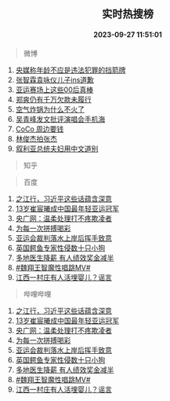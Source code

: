 <div align="center"><h2>实时热搜榜</h2><h4>2023-09-27 11:51:01</h4></div>

> 微博  

1. [央媒称年龄不应是违法犯罪的挡箭牌](https://s.weibo.com/weibo?q=%23%E5%A4%AE%E5%AA%92%E7%A7%B0%E5%B9%B4%E9%BE%84%E4%B8%8D%E5%BA%94%E6%98%AF%E8%BF%9D%E6%B3%95%E7%8A%AF%E7%BD%AA%E7%9A%84%E6%8C%A1%E7%AE%AD%E7%89%8C%23&t=31&band_rank=1&Refer=top)<br />
2. [张智霖袁咏仪儿子ins道歉](https://s.weibo.com/weibo?q=%23%E5%BC%A0%E6%99%BA%E9%9C%96%E8%A2%81%E5%92%8F%E4%BB%AA%E5%84%BF%E5%AD%90ins%E9%81%93%E6%AD%89%23&t=31&band_rank=2&Refer=top)<br />
3. [亚运赛场上这些00后真棒](https://s.weibo.com/weibo?q=%23%E4%BA%9A%E8%BF%90%E8%B5%9B%E5%9C%BA%E4%B8%8A%E8%BF%99%E4%BA%9B00%E5%90%8E%E7%9C%9F%E6%A3%92%23&t=31&band_rank=3&Refer=top)<br />
4. [郑爽仍有千万欠款未履行](https://s.weibo.com/weibo?q=%23%E9%83%91%E7%88%BD%E4%BB%8D%E6%9C%89%E5%8D%83%E4%B8%87%E6%AC%A0%E6%AC%BE%E6%9C%AA%E5%B1%A5%E8%A1%8C%23&t=31&band_rank=4&Refer=top)<br />
5. [空气炸锅为什么不火了](https://s.weibo.com/weibo?q=%23%E7%A9%BA%E6%B0%94%E7%82%B8%E9%94%85%E4%B8%BA%E4%BB%80%E4%B9%88%E4%B8%8D%E7%81%AB%E4%BA%86%23&t=31&band_rank=5&Refer=top)<br />
6. [吴青峰发文批评演唱会手机海](https://s.weibo.com/weibo?q=%23%E5%90%B4%E9%9D%92%E5%B3%B0%E5%8F%91%E6%96%87%E6%89%B9%E8%AF%84%E6%BC%94%E5%94%B1%E4%BC%9A%E6%89%8B%E6%9C%BA%E6%B5%B7%23&t=31&band_rank=6&Refer=top)<br />
7. [CoCo 周边要钱](https://s.weibo.com/weibo?q=CoCo%20%E5%91%A8%E8%BE%B9%E8%A6%81%E9%92%B1&t=31&band_rank=7&Refer=top)<br />
8. [林俊杰拍张杰](https://s.weibo.com/weibo?q=%23%E6%9E%97%E4%BF%8A%E6%9D%B0%E6%8B%8D%E5%BC%A0%E6%9D%B0%23&t=31&band_rank=8&Refer=top)<br />
9. [叙利亚总统夫妇用中文道别](https://s.weibo.com/weibo?q=%23%E5%8F%99%E5%88%A9%E4%BA%9A%E6%80%BB%E7%BB%9F%E5%A4%AB%E5%A6%87%E7%94%A8%E4%B8%AD%E6%96%87%E9%81%93%E5%88%AB%23&t=31&band_rank=9&Refer=top)<br />

> 知乎  


> 百度  

1. [之江行，习近平这些话蕴含深意](https://www.baidu.com/s?wd=%E4%B9%8B%E6%B1%9F%E8%A1%8C%EF%BC%8C%E4%B9%A0%E8%BF%91%E5%B9%B3%E8%BF%99%E4%BA%9B%E8%AF%9D%E8%95%B4%E5%90%AB%E6%B7%B1%E6%84%8F&sa=fyb_news&rsv_dl=fyb_news)<br />
2. [13岁崔宸曦成中国最年轻亚运冠军](https://www.baidu.com/s?wd=13%E5%B2%81%E5%B4%94%E5%AE%B8%E6%9B%A6%E6%88%90%E4%B8%AD%E5%9B%BD%E6%9C%80%E5%B9%B4%E8%BD%BB%E4%BA%9A%E8%BF%90%E5%86%A0%E5%86%9B&sa=fyb_news&rsv_dl=fyb_news)<br />
3. [央广网：温柔处理打不疼欺凌者](https://www.baidu.com/s?wd=%E5%A4%AE%E5%B9%BF%E7%BD%91%EF%BC%9A%E6%B8%A9%E6%9F%94%E5%A4%84%E7%90%86%E6%89%93%E4%B8%8D%E7%96%BC%E6%AC%BA%E5%87%8C%E8%80%85&sa=fyb_news&rsv_dl=fyb_news)<br />
4. [为每一次拼搏喝彩](https://www.baidu.com/s?wd=%E4%B8%BA%E6%AF%8F%E4%B8%80%E6%AC%A1%E6%8B%BC%E6%90%8F%E5%96%9D%E5%BD%A9&sa=fyb_news&rsv_dl=fyb_news)<br />
5. [亚运会裁判落水上岸后挥手致意](https://www.baidu.com/s?wd=%E4%BA%9A%E8%BF%90%E4%BC%9A%E8%A3%81%E5%88%A4%E8%90%BD%E6%B0%B4%E4%B8%8A%E5%B2%B8%E5%90%8E%E6%8C%A5%E6%89%8B%E8%87%B4%E6%84%8F&sa=fyb_news&rsv_dl=fyb_news)<br />
6. [英国鳄鱼专家性侵数十只小狗](https://www.baidu.com/s?wd=%E8%8B%B1%E5%9B%BD%E9%B3%84%E9%B1%BC%E4%B8%93%E5%AE%B6%E6%80%A7%E4%BE%B5%E6%95%B0%E5%8D%81%E5%8F%AA%E5%B0%8F%E7%8B%97&sa=fyb_news&rsv_dl=fyb_news)<br />
7. [多地医生降薪 有人绩效奖金减半](https://www.baidu.com/s?wd=%E5%A4%9A%E5%9C%B0%E5%8C%BB%E7%94%9F%E9%99%8D%E8%96%AA+%E6%9C%89%E4%BA%BA%E7%BB%A9%E6%95%88%E5%A5%96%E9%87%91%E5%87%8F%E5%8D%8A&sa=fyb_news&rsv_dl=fyb_news)<br />
8. [#魏翔王智魔性唱跳MV#](https://www.baidu.com/s?wd=%23%E9%AD%8F%E7%BF%94%E7%8E%8B%E6%99%BA%E9%AD%94%E6%80%A7%E5%94%B1%E8%B7%B3MV%23&sa=fyb_news&rsv_dl=fyb_news)<br />
9. [江西一村庄有人活埋婴儿？谣言](https://www.baidu.com/s?wd=%E6%B1%9F%E8%A5%BF%E4%B8%80%E6%9D%91%E5%BA%84%E6%9C%89%E4%BA%BA%E6%B4%BB%E5%9F%8B%E5%A9%B4%E5%84%BF%EF%BC%9F%E8%B0%A3%E8%A8%80&sa=fyb_news&rsv_dl=fyb_news)<br />

> 哔哩哔哩  

1. [之江行，习近平这些话蕴含深意](https://www.baidu.com/s?wd=%E4%B9%8B%E6%B1%9F%E8%A1%8C%EF%BC%8C%E4%B9%A0%E8%BF%91%E5%B9%B3%E8%BF%99%E4%BA%9B%E8%AF%9D%E8%95%B4%E5%90%AB%E6%B7%B1%E6%84%8F&sa=fyb_news&rsv_dl=fyb_news)<br />
2. [13岁崔宸曦成中国最年轻亚运冠军](https://www.baidu.com/s?wd=13%E5%B2%81%E5%B4%94%E5%AE%B8%E6%9B%A6%E6%88%90%E4%B8%AD%E5%9B%BD%E6%9C%80%E5%B9%B4%E8%BD%BB%E4%BA%9A%E8%BF%90%E5%86%A0%E5%86%9B&sa=fyb_news&rsv_dl=fyb_news)<br />
3. [央广网：温柔处理打不疼欺凌者](https://www.baidu.com/s?wd=%E5%A4%AE%E5%B9%BF%E7%BD%91%EF%BC%9A%E6%B8%A9%E6%9F%94%E5%A4%84%E7%90%86%E6%89%93%E4%B8%8D%E7%96%BC%E6%AC%BA%E5%87%8C%E8%80%85&sa=fyb_news&rsv_dl=fyb_news)<br />
4. [为每一次拼搏喝彩](https://www.baidu.com/s?wd=%E4%B8%BA%E6%AF%8F%E4%B8%80%E6%AC%A1%E6%8B%BC%E6%90%8F%E5%96%9D%E5%BD%A9&sa=fyb_news&rsv_dl=fyb_news)<br />
5. [亚运会裁判落水上岸后挥手致意](https://www.baidu.com/s?wd=%E4%BA%9A%E8%BF%90%E4%BC%9A%E8%A3%81%E5%88%A4%E8%90%BD%E6%B0%B4%E4%B8%8A%E5%B2%B8%E5%90%8E%E6%8C%A5%E6%89%8B%E8%87%B4%E6%84%8F&sa=fyb_news&rsv_dl=fyb_news)<br />
6. [英国鳄鱼专家性侵数十只小狗](https://www.baidu.com/s?wd=%E8%8B%B1%E5%9B%BD%E9%B3%84%E9%B1%BC%E4%B8%93%E5%AE%B6%E6%80%A7%E4%BE%B5%E6%95%B0%E5%8D%81%E5%8F%AA%E5%B0%8F%E7%8B%97&sa=fyb_news&rsv_dl=fyb_news)<br />
7. [多地医生降薪 有人绩效奖金减半](https://www.baidu.com/s?wd=%E5%A4%9A%E5%9C%B0%E5%8C%BB%E7%94%9F%E9%99%8D%E8%96%AA+%E6%9C%89%E4%BA%BA%E7%BB%A9%E6%95%88%E5%A5%96%E9%87%91%E5%87%8F%E5%8D%8A&sa=fyb_news&rsv_dl=fyb_news)<br />
8. [#魏翔王智魔性唱跳MV#](https://www.baidu.com/s?wd=%23%E9%AD%8F%E7%BF%94%E7%8E%8B%E6%99%BA%E9%AD%94%E6%80%A7%E5%94%B1%E8%B7%B3MV%23&sa=fyb_news&rsv_dl=fyb_news)<br />
9. [江西一村庄有人活埋婴儿？谣言](https://www.baidu.com/s?wd=%E6%B1%9F%E8%A5%BF%E4%B8%80%E6%9D%91%E5%BA%84%E6%9C%89%E4%BA%BA%E6%B4%BB%E5%9F%8B%E5%A9%B4%E5%84%BF%EF%BC%9F%E8%B0%A3%E8%A8%80&sa=fyb_news&rsv_dl=fyb_news)<br />

